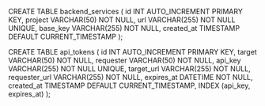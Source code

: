 
CREATE TABLE backend_services (
  id INT AUTO_INCREMENT PRIMARY KEY,
  project VARCHAR(50) NOT NULL,
  url VARCHAR(255) NOT NULL UNIQUE,
  base_key VARCHAR(255) NOT NULL,
  created_at TIMESTAMP DEFAULT CURRENT_TIMESTAMP
);

CREATE TABLE api_tokens (
  id INT AUTO_INCREMENT PRIMARY KEY,
  target VARCHAR(50) NOT NULL,
  requester VARCHAR(50) NOT NULL,
  api_key VARCHAR(255) NOT NULL UNIQUE,
  target_url VARCHAR(255) NOT NULL,
  requester_url VARCHAR(255) NOT NULL,
  expires_at DATETIME NOT NULL,
  created_at TIMESTAMP DEFAULT CURRENT_TIMESTAMP,
  INDEX (api_key, expires_at)
);